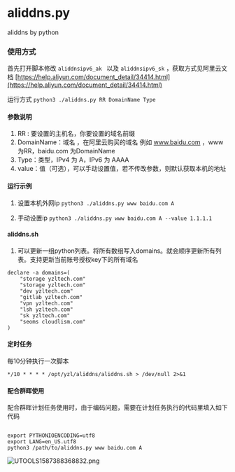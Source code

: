 # aliddns.py
aliddns by python

### 使用方式

首先打开脚本修改 `aliddnsipv6_ak ` 以及 `aliddnsipv6_sk` ，获取方式见阿里云文档 [https://help.aliyun.com/document_detail/34414.html](https://help.aliyun.com/document_detail/34414.html)

运行方式 `python3 ./aliddns.py RR DomainName Type`

#### 参数说明

1. RR : 要设置的主机名，你要设置的域名前缀
2. DomainName：域名 ，在阿里云购买的域名  例如 www.baidu.com ，www为RR，baidu.com 为DomainName
3. Type：类型，IPv4 为 A，IPv6 为 AAAA
4. value：值（可选），可以手动设置值，若不传改参数，则默认获取本机的地址

#### 运行示例


1. 设置本机外网ip     `python3 ./aliddns.py www baidu.com A`

2. 手动设置ip   `python3 ./aliddns.py www baidu.com A --value 1.1.1.1`


#### aliddns.sh
1. 可以更新一组python列表。将所有数组写入domains。就会顺序更新所有列表。支持更新当前账号授权key下的所有域名
```
declare -a domains=(
    "storage yzltech.com"
    "storage yzltech.com"
    "dev yzltech.com"
    "gitlab yzltech.com"
    "vpn yzltech.com"
    "lsh yzltech.com"
    "sk yzltech.com"
    "seoms cloudlism.com"
)
```

#### 定时任务
每10分钟执行一次脚本
```
*/10 * * * * /opt/yzl/aliddns/aliddns.sh > /dev/null 2>&1
```
#### 配合群晖使用

配合群晖计划任务使用时，由于编码问题，需要在计划任务执行的代码里填入如下代码

```

export PYTHONIOENCODING=utf8
export LANG=en_US.utf8
python3 /path/to/aliddns.py www baidu.com A

```

![UTOOLS1587388368832.png](img/WX20200420-211610@2x.png)
